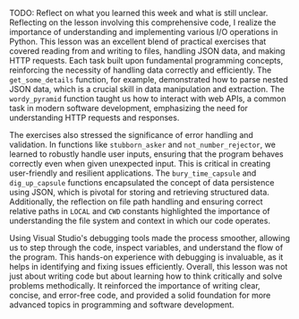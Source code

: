 TODO: Reflect on what you learned this week and what is still unclear.
Reflecting on the lesson involving this comprehensive code, I realize the importance of understanding and implementing various I/O operations in Python. This lesson was an excellent blend of practical exercises that covered reading from and writing to files, handling JSON data, and making HTTP requests. Each task built upon fundamental programming concepts, reinforcing the necessity of handling data correctly and efficiently. The `get_some_details` function, for example, demonstrated how to parse nested JSON data, which is a crucial skill in data manipulation and extraction. The `wordy_pyramid` function taught us how to interact with web APIs, a common task in modern software development, emphasizing the need for understanding HTTP requests and responses.

The exercises also stressed the significance of error handling and validation. In functions like `stubborn_asker` and `not_number_rejector`, we learned to robustly handle user inputs, ensuring that the program behaves correctly even when given unexpected input. This is critical in creating user-friendly and resilient applications. The `bury_time_capsule` and `dig_up_capsule` functions encapsulated the concept of data persistence using JSON, which is pivotal for storing and retrieving structured data. Additionally, the reflection on file path handling and ensuring correct relative paths in `LOCAL` and `CWD` constants highlighted the importance of understanding the file system and context in which our code operates.

Using Visual Studio's debugging tools made the process smoother, allowing us to step through the code, inspect variables, and understand the flow of the program. This hands-on experience with debugging is invaluable, as it helps in identifying and fixing issues efficiently. Overall, this lesson was not just about writing code but about learning how to think critically and solve problems methodically. It reinforced the importance of writing clear, concise, and error-free code, and provided a solid foundation for more advanced topics in programming and software development.
